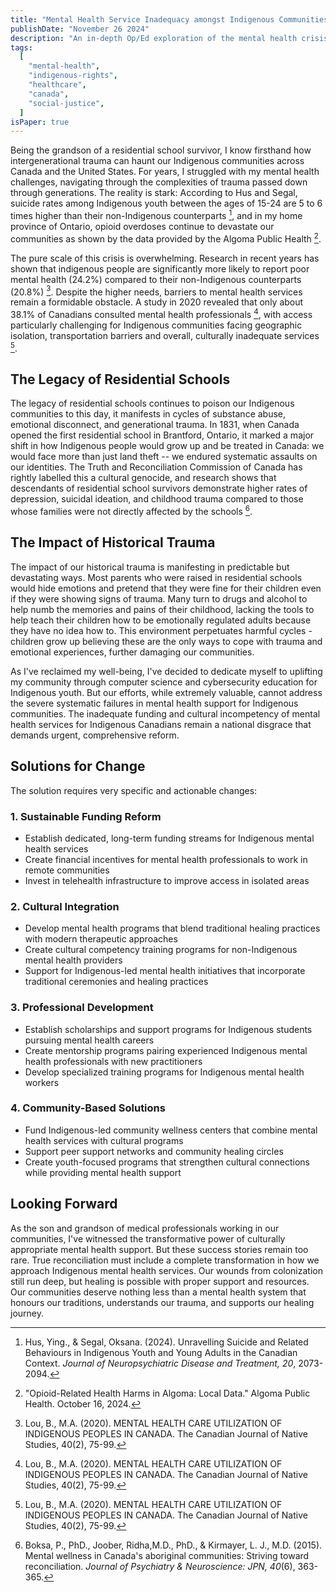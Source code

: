 ```yaml
---
title: "Mental Health Service Inadequacy amongst Indigenous Communities in Canada"
publishDate: "November 26 2024"
description: "An in-depth Op/Ed exploration of the mental health crisis facing Indigenous communities in Canada, examining the impact of intergenerational trauma and proposing comprehensive solutions for reform."
tags:
  [
    "mental-health",
    "indigenous-rights",
    "healthcare",
    "canada",
    "social-justice",
  ]
isPaper: true
---
```


Being the grandson of a residential school survivor, I know firsthand how intergenerational trauma can haunt our Indigenous communities across Canada and the United States. For years, I struggled with my mental health challenges, navigating through the complexities of trauma passed down through generations. The reality is stark: According to Hus and Segal, suicide rates among Indigenous youth between the ages of 15-24 are 5 to 6 times higher than their non-Indigenous counterparts [^1], and in my home province of Ontario, opioid overdoses continue to devastate our communities as shown by the data provided by the Algoma Public Health [^2].

The pure scale of this crisis is overwhelming. Research in recent years has shown that indigenous people are significantly more likely to report poor mental health (24.2%) compared to their non-Indigenous counterparts (20.8%) [^3]. Despite the higher needs, barriers to mental health services remain a formidable obstacle. A study in 2020 revealed that only about 38.1% of Canadians consulted mental health professionals [^3], with access particularly challenging for Indigenous communities facing geographic isolation, transportation barriers and overall, culturally inadequate services [^3].

## The Legacy of Residential Schools

The legacy of residential schools continues to poison our Indigenous communities to this day, it manifests in cycles of substance abuse, emotional disconnect, and generational trauma. In 1831, when Canada opened the first residential school in Brantford, Ontario, it marked a major shift in how Indigenous people would grow up and be treated in Canada: we would face more than just land theft -- we endured systematic assaults on our identities. The Truth and Reconciliation Commission of Canada has rightly labelled this a cultural genocide, and research shows that descendants of residential school survivors demonstrate higher rates of depression, suicidal ideation, and childhood trauma compared to those whose families were not directly affected by the schools [^4].

## The Impact of Historical Trauma

The impact of our historical trauma is manifesting in predictable but devastating ways. Most parents who were raised in residential schools would hide emotions and pretend that they were fine for their children even if they were showing signs of trauma. Many turn to drugs and alcohol to help numb the memories and pains of their childhood, lacking the tools to help teach their children how to be emotionally regulated adults because they have no idea how to. This environment perpetuates harmful cycles - children grow up believing these are the only ways to cope with trauma and emotional experiences, further damaging our communities.

As I've reclaimed my well-being, I've decided to dedicate myself to uplifting my community through computer science and cybersecurity education for Indigenous youth. But our efforts, while extremely valuable, cannot address the severe systematic failures in mental health support for Indigenous communities. The inadequate funding and cultural incompetency of mental health services for Indigenous Canadians remain a national disgrace that demands urgent, comprehensive reform.

## Solutions for Change

The solution requires very specific and actionable changes:

### 1. Sustainable Funding Reform

- Establish dedicated, long-term funding streams for Indigenous mental health services
- Create financial incentives for mental health professionals to work in remote communities
- Invest in telehealth infrastructure to improve access in isolated areas

### 2. Cultural Integration

- Develop mental health programs that blend traditional healing practices with modern therapeutic approaches
- Create cultural competency training programs for non-Indigenous mental health providers
- Support for Indigenous-led mental health initiatives that incorporate traditional ceremonies and healing practices

### 3. Professional Development

- Establish scholarships and support programs for Indigenous students pursuing mental health careers
- Create mentorship programs pairing experienced Indigenous mental health professionals with new practitioners
- Develop specialized training programs for Indigenous mental health workers

### 4. Community-Based Solutions

- Fund Indigenous-led community wellness centers that combine mental health services with cultural programs
- Support peer support networks and community healing circles
- Create youth-focused programs that strengthen cultural connections while providing mental health support

## Looking Forward

As the son and grandson of medical professionals working in our communities, I've witnessed the transformative power of culturally appropriate mental health support. But these success stories remain too rare. True reconciliation must include a complete transformation in how we approach Indigenous mental health services. Our wounds from colonization still run deep, but healing is possible with proper support and resources. Our communities deserve nothing less than a mental health system that honours our traditions, understands our trauma, and supports our healing journey.

[^1]: Hus, Ying., & Segal, Oksana. (2024). Unravelling Suicide and Related Behaviours in Indigenous Youth and Young Adults in the Canadian Context. _Journal of Neuropsychiatric Disease and Treatment, 20_, 2073-2094.

[^2]: "Opioid-Related Health Harms in Algoma: Local Data." Algoma Public Health. October 16, 2024.

[^3]: Lou, B., M.A. (2020). MENTAL HEALTH CARE UTILIZATION OF INDIGENOUS PEOPLES IN CANADA. The Canadian Journal of Native Studies, 40(2), 75-99.

[^4]: Boksa, P., PhD., Joober, Ridha,M.D., PhD., & Kirmayer, L. J., M.D. (2015). Mental wellness in Canada's aboriginal communities: Striving toward reconciliation. _Journal of Psychiatry & Neuroscience: JPN, 40_(6), 363-365.
